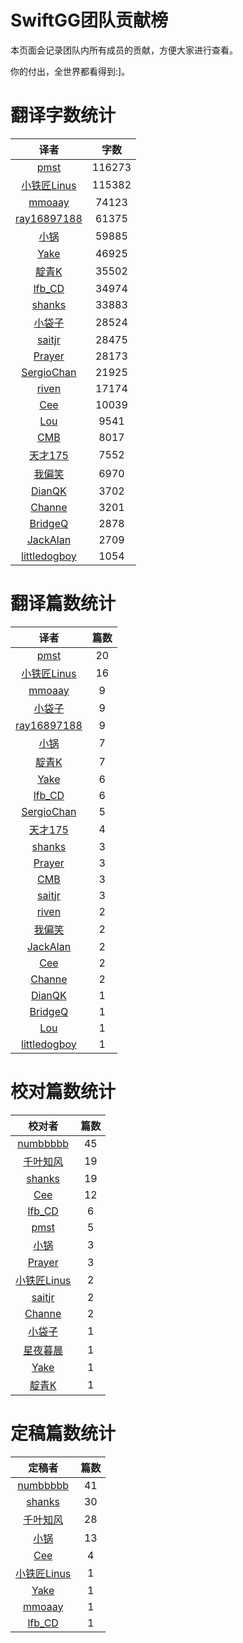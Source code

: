 
# SwiftGG团队贡献榜

本页面会记录团队内所有成员的贡献，方便大家进行查看。

你的付出，全世界都看得到:]。

# 翻译字数统计

| 译者 | 字数 |
| :------------: | :------------: |
| [pmst](http://www.jianshu.com/users/596f2ba91ce9/latest_articles) | 116273 |
| [小铁匠Linus](http://weibo.com/linusling) | 115382 |
| [mmoaay](http://blog.csdn.net/mmoaay) | 74123 |
| [ray16897188](http://www.jianshu.com/users/97c49dfd1f9f/latest_articles) | 61375 |
| [小锅](http://www.jianshu.com/users/3b40e55ec6d5/latest_articles) | 59885 |
| [Yake](http://blog.csdn.net/yake_099) | 46925 |
| [靛青K](http://www.dianqk.org/) | 35502 |
| [lfb_CD](http://weibo.com/lfbWb) | 34974 |
| [shanks](http://codebuild.me/) | 33883 |
| [小袋子](http://daizi.me) | 28524 |
| [saitjr](http://www.brighttj.com) | 28475 |
| [Prayer](http://www.futantan.com) | 28173 |
| [SergioChan](https://github.com/SergioChan) | 21925 |
| [riven](http://weibo.com/riven0951) | 17174 |
| [Cee](https://github.com/Cee) | 10039 |
| [Lou](undefined) | 9541 |
| [CMB](https://github.com/chenmingbiao) | 8017 |
| [天才175](http://weibo.com/u/2916092907) | 7552 |
| [我偏笑](http://blog.csdn.net/nsnirvana) | 6970 |
| [DianQK](undefined) | 3702 |
| [Channe](undefined) | 3201 |
| [BridgeQ](http://wxgbridgeq.github.io/) | 2878 |
| [JackAlan](http://ijack.pw/) | 2709 |
| [littledogboy](undefined) | 1054 |


# 翻译篇数统计

| 译者 | 篇数 |
| :------------: | :------------: |
| [pmst](http://www.jianshu.com/users/596f2ba91ce9/latest_articles) | 20 |
| [小铁匠Linus](http://weibo.com/linusling) | 16 |
| [mmoaay](http://blog.csdn.net/mmoaay) | 9 |
| [小袋子](http://daizi.me) | 9 |
| [ray16897188](http://www.jianshu.com/users/97c49dfd1f9f/latest_articles) | 9 |
| [小锅](http://www.jianshu.com/users/3b40e55ec6d5/latest_articles) | 7 |
| [靛青K](http://www.dianqk.org/) | 7 |
| [Yake](http://blog.csdn.net/yake_099) | 6 |
| [lfb_CD](http://weibo.com/lfbWb) | 6 |
| [SergioChan](https://github.com/SergioChan) | 5 |
| [天才175](http://weibo.com/u/2916092907) | 4 |
| [shanks](http://codebuild.me/) | 3 |
| [Prayer](http://www.futantan.com) | 3 |
| [CMB](https://github.com/chenmingbiao) | 3 |
| [saitjr](http://www.brighttj.com) | 3 |
| [riven](http://weibo.com/riven0951) | 2 |
| [我偏笑](http://blog.csdn.net/nsnirvana) | 2 |
| [JackAlan](http://ijack.pw/) | 2 |
| [Cee](https://github.com/Cee) | 2 |
| [Channe](undefined) | 2 |
| [DianQK](undefined) | 1 |
| [BridgeQ](http://wxgbridgeq.github.io/) | 1 |
| [Lou](undefined) | 1 |
| [littledogboy](undefined) | 1 |


# 校对篇数统计

| 校对者 | 篇数 |
| :------------: | :------------: |
| [numbbbbb](https://github.com/numbbbbb) | 45 |
| [千叶知风](http://weibo.com/xiaoxxiao) | 19 |
| [shanks](http://codebuild.me/) | 19 |
| [Cee](https://github.com/Cee) | 12 |
| [lfb_CD](http://weibo.com/lfbWb) | 6 |
| [pmst](http://www.jianshu.com/users/596f2ba91ce9/latest_articles) | 5 |
| [小锅](http://www.jianshu.com/users/3b40e55ec6d5/latest_articles) | 3 |
| [Prayer](http://www.futantan.com) | 3 |
| [小铁匠Linus](http://weibo.com/linusling) | 2 |
| [saitjr](http://www.brighttj.com) | 2 |
| [Channe](undefined) | 2 |
| [小袋子](http://daizi.me) | 1 |
| [星夜暮晨](http://www.jianshu.com/users/ef1058d2d851) | 1 |
| [Yake](http://blog.csdn.net/yake_099) | 1 |
| [靛青K](http://www.dianqk.org/) | 1 |


# 定稿篇数统计

| 定稿者 | 篇数 |
| :------------: | :------------: |
| [numbbbbb](https://github.com/numbbbbb) | 41 |
| [shanks](http://codebuild.me/) | 30 |
| [千叶知风](http://weibo.com/xiaoxxiao) | 28 |
| [小锅](http://www.jianshu.com/users/3b40e55ec6d5/latest_articles) | 13 |
| [Cee](https://github.com/Cee) | 4 |
| [小铁匠Linus](http://weibo.com/linusling) | 1 |
| [Yake](http://blog.csdn.net/yake_099) | 1 |
| [mmoaay](http://blog.csdn.net/mmoaay) | 1 |
| [lfb_CD](http://weibo.com/lfbWb) | 1 |